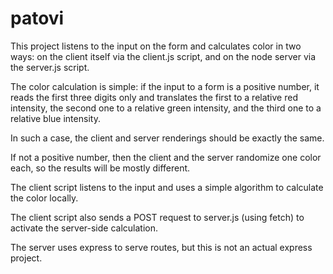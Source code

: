# patovi
This project listens to the input on the form and calculates color in two ways: on the client itself via the client.js script, and on the node server via the server.js script.

The color calculation is simple: if the input to a form is a positive number, it reads the first three digits only and translates the first to a relative red intensity, the second one to a relative green intensity, and the third one to a relative blue intensity.

In such a case, the client and server renderings should be exactly the same.

If not a positive number, then the client and the server randomize one color each, so the results will be mostly different.

The client script listens to the input and uses a simple algorithm to calculate the color locally.

The client script also sends a POST request to server.js (using fetch) to activate the server-side calculation.

The server uses express to serve routes, but this is not an actual express project.
